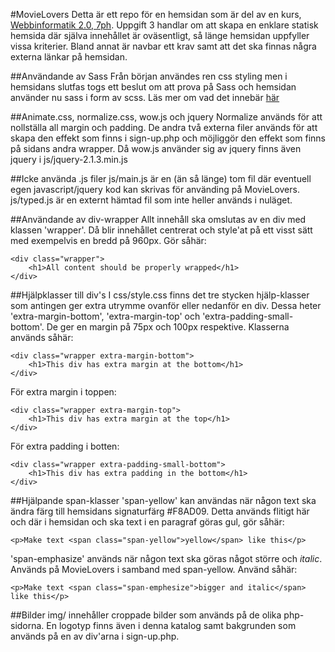 #MovieLovers
Detta är ett repo för en hemsidan som är del av en kurs, [Webbinformatik 2.0, 7ph](https://www.miun.se/utbildning/kurser/data-och-it/informatik/informatik-gr-a-webbinformatik-2.0-75-hp/om-kursen).
Uppgift 3 handlar om att skapa en enklare statisk hemsida där själva innehållet är oväsentligt, så länge hemsidan uppfyller vissa kriterier. Bland annat är navbar ett krav samt  att det ska finnas några externa länkar på hemsidan.

##Användande av Sass
Från början användes ren css styling men i hemsidans slutfas togs ett beslut om att prova på Sass och hemsidan använder nu sass i form av scss. Läs mer om vad det innebär [här](http://sass-lang.com)

##Animate.css, normalize.css, wow.js och jquery
Normalize används för att nollställa all margin och padding. De andra två externa filer används för att skapa den effekt som finns i sign-up.php och möjliggör den effekt som finns på sidans andra wrapper. Då wow.js använder sig av jquery finns även jquery i js/jquery-2.1.3.min.js

##Icke använda .js filer
js/main.js är en (än så länge) tom fil där eventuell egen javascript/jquery kod kan skrivas för använding på MovieLovers.
js/typed.js är en externt hämtad fil som inte heller används i nuläget.

##Användande av div-wrapper
Allt innehåll ska omslutas av en div med klassen 'wrapper'. Då blir innehållet centrerat och style'at på ett visst sätt med exempelvis en bredd på 960px. Gör såhär:
```
<div class="wrapper">
	<h1>All content should be properly wrapped</h1>
</div>
```

##Hjälpklasser till div's
I css/style.css finns det tre stycken hjälp-klasser som antingen ger extra utrymme ovanför eller nedanför en div. Dessa heter 'extra-margin-bottom', 'extra-margin-top' och 'extra-padding-small-bottom'. De ger en margin på 75px och 100px respektive. Klasserna används såhär:
```
<div class="wrapper extra-margin-bottom">
	<h1>This div has extra margin at the bottom</h1>
</div>
```
För extra margin i toppen:
```
<div class="wrapper extra-margin-top">
	<h1>This div has extra margin at the top</h1>
</div>
```
För extra padding i botten:
```
<div class="wrapper extra-padding-small-bottom">
	<h1>This div has extra padding in the bottom</h1>
</div>
```

##Hjälpande span-klasser
'span-yellow' kan användas när någon text ska ändra färg till hemsidans signaturfärg #F8AD09. Detta används flitigt här och där i hemsidan och ska text i en paragraf göras gul, gör såhär:
```
<p>Make text <span class="span-yellow">yellow</span> like this</p>
```
'span-emphasize' används när någon text ska göras något större och *italic*. Används på MovieLovers i samband med span-yellow. Använd såhär:
```
<p>Make text <span class="span-emphesize">bigger and italic</span> like this</p>
```
##Bilder
img/ innehåller croppade bilder som används på de olika php-sidorna. En logotyp finns även i denna katalog samt bakgrunden som används på en av div'arna i sign-up.php.
